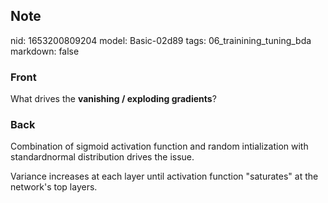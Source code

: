 ## Note
nid: 1653200809204
model: Basic-02d89
tags: 06_trainining_tuning_bda
markdown: false

### Front
What drives the <b>vanishing / exploding gradients</b>?

### Back
Combination of sigmoid activation function and random intialization with standardnormal distribution drives the issue.

Variance increases at each layer until activation function "saturates" at the network's top layers.
